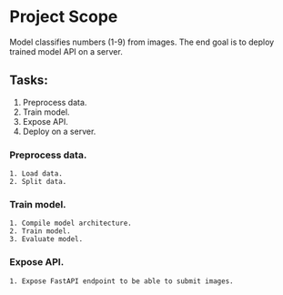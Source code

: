 # Project Scope

Model classifies numbers (1-9) from images. The end goal is to deploy trained
model API on a server.

## Tasks:
1. Preprocess data.
2. Train model.
3. Expose API.
4. Deploy on a server.

### Preprocess data.
    1. Load data.
    2. Split data.

### Train model.
    1. Compile model architecture.
    2. Train model.
    3. Evaluate model.

### Expose API.
    1. Expose FastAPI endpoint to be able to submit images.

